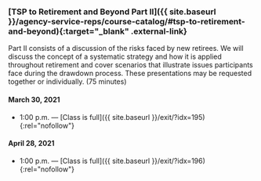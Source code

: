 ### [TSP to Retirement and Beyond Part II]({{ site.baseurl }}/agency-service-reps/course-catalog/#tsp-to-retirement-and-beyond){:target="\_blank" .external-link}

Part II consists of a discussion of the risks faced by new retirees. We will discuss the concept of a systematic strategy and how it is applied throughout retirement and cover scenarios that illustrate issues participants face during the drawdown process. These presentations may be requested together or individually. (75 minutes)

#### March 30, 2021

- 1:00 p.m. — [Class is full]({{ site.baseurl }}/exit/?idx=195){:rel="nofollow"}

#### April 28, 2021

- 1:00 p.m. — [Class is full]({{ site.baseurl }}/exit/?idx=196){:rel="nofollow"}
